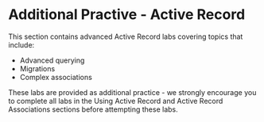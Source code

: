 # Additional Practive - Active Record

This section contains advanced Active Record labs covering topics that include:

* Advanced querying
* Migrations
* Complex associations

These labs are provided as additional practice - we strongly encourage you to 
complete all labs in the Using Active Record and Active Record Associations
sections before attempting these labs.
